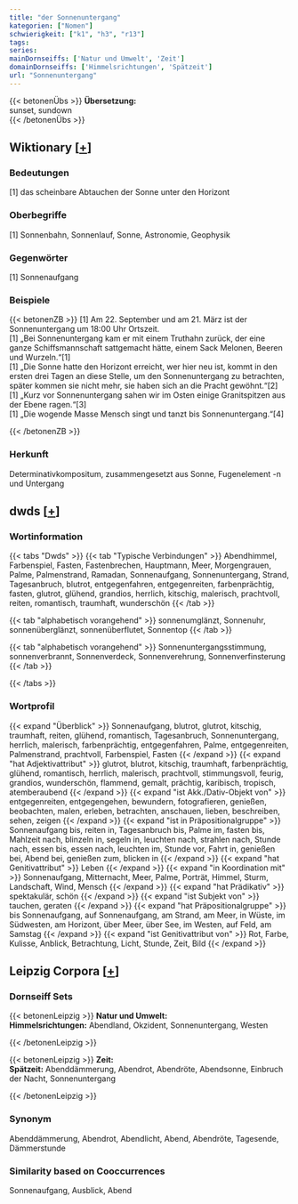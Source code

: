 ```yaml
---
title: "der Sonnenuntergang"
kategorien: ["Nomen"]
schwierigkeit: ["k1", "h3", "r13"]
tags:
series:
mainDornseiffs: ['Natur und Umwelt', 'Zeit']
domainDornseiffs: ['Himmelsrichtungen', 'Spätzeit']
url: "Sonnenuntergang"
---
```


{{< betonenÜbs >}}
**Übersetzung:**  
sunset, sundown  
{{< /betonenÜbs >}}

## Wiktionary [[+](https://de.wiktionary.org/wiki/Sonnenuntergang)]

### Bedeutungen
[1] das scheinbare Abtauchen der Sonne unter den Horizont  

### Oberbegriffe
[1] Sonnenbahn, Sonnenlauf, Sonne, Astronomie, Geophysik  

### Gegenwörter
[1] Sonnenaufgang  

### Beispiele
{{< betonenZB >}}
[1] Am 22. September und am 21. März ist der Sonnenuntergang um 18:00 Uhr Ortszeit.  
[1] „Bei Sonnenuntergang kam er mit einem Truthahn zurück, der eine ganze Schiffsmannschaft sattgemacht hätte, einem Sack Melonen, Beeren und Wurzeln.“[1]  
[1] „Die Sonne hatte den Horizont erreicht, wer hier neu ist, kommt in den ersten drei Tagen an diese Stelle, um den Sonnenuntergang zu betrachten, später kommen sie nicht mehr, sie haben sich an die Pracht gewöhnt.“[2]  
[1] „Kurz vor Sonnenuntergang sahen wir im Osten einige Granitspitzen aus der Ebene ragen.“[3]  
[1] „Die wogende Masse Mensch singt und tanzt bis Sonnenuntergang.“[4]  

{{< /betonenZB >}}
### Herkunft
Determinativkompositum, zusammengesetzt aus Sonne, Fugenelement -n und Untergang  



## dwds [[+](https://www.dwds.de/wb/Sonnenuntergang)]

### Wortinformation
{{< tabs "Dwds" >}}
{{< tab "Typische Verbindungen" >}}
Abendhimmel, Farbenspiel, Fasten, Fastenbrechen, Hauptmann, Meer, Morgengrauen, Palme, Palmenstrand, Ramadan, Sonnenaufgang, Sonnenuntergang, Strand, Tagesanbruch, blutrot, entgegenfahren, entgegenreiten, farbenprächtig, fasten, glutrot, glühend, grandios, herrlich, kitschig, malerisch, prachtvoll, reiten, romantisch, traumhaft, wunderschön
{{< /tab >}}

{{< tab "alphabetisch vorangehend" >}}
sonnenumglänzt, Sonnenuhr, sonnenüberglänzt, sonnenüberflutet, Sonnentop
{{< /tab >}}

{{< tab "alphabetisch vorangehend" >}}
Sonnenuntergangsstimmung, sonnenverbrannt, Sonnenverdeck, Sonnenverehrung, Sonnenverfinsterung
{{< /tab >}}

{{< /tabs >}}

### Wortprofil
{{< expand "Überblick" >}} Sonnenaufgang, blutrot, glutrot, kitschig, traumhaft, reiten, glühend, romantisch, Tagesanbruch, Sonnenuntergang, herrlich, malerisch, farbenprächtig, entgegenfahren, Palme, entgegenreiten, Palmenstrand, prachtvoll, Farbenspiel, Fasten {{< /expand >}}
{{< expand "hat Adjektivattribut" >}} glutrot, blutrot, kitschig, traumhaft, farbenprächtig, glühend, romantisch, herrlich, malerisch, prachtvoll, stimmungsvoll, feurig, grandios, wunderschön, flammend, gemalt, prächtig, karibisch, tropisch, atemberaubend {{< /expand >}}
{{< expand "ist Akk./Dativ-Objekt von" >}} entgegenreiten, entgegengehen, bewundern, fotografieren, genießen, beobachten, malen, erleben, betrachten, anschauen, lieben, beschreiben, sehen, zeigen {{< /expand >}}
{{< expand "ist in Präpositionalgruppe" >}} Sonnenaufgang bis, reiten in, Tagesanbruch bis, Palme im, fasten bis, Mahlzeit nach, blinzeln in, segeln in, leuchten nach, strahlen nach, Stunde nach, essen bis, essen nach, leuchten im, Stunde vor, Fahrt in, genießen bei, Abend bei, genießen zum, blicken in {{< /expand >}}
{{< expand "hat Genitivattribut" >}} Leben {{< /expand >}}
{{< expand "in Koordination mit" >}} Sonnenaufgang, Mitternacht, Meer, Palme, Porträt, Himmel, Sturm, Landschaft, Wind, Mensch {{< /expand >}}
{{< expand "hat Prädikativ" >}} spektakulär, schön {{< /expand >}}
{{< expand "ist Subjekt von" >}} tauchen, geraten {{< /expand >}}
{{< expand "hat Präpositionalgruppe" >}} bis Sonnenaufgang, auf Sonnenaufgang, am Strand, am Meer, in Wüste, im Südwesten, am Horizont, über Meer, über See, im Westen, auf Feld, am Samstag {{< /expand >}}
{{< expand "ist Genitivattribut von" >}} Rot, Farbe, Kulisse, Anblick, Betrachtung, Licht, Stunde, Zeit, Bild {{< /expand >}}

## Leipzig Corpora [[+](https://corpora.uni-leipzig.de/en/res?word=Sonnenuntergang&corpusId=deu_newscrawl-public_2018)]

### Dornseiff Sets
{{< betonenLeipzig >}}
**Natur und Umwelt:**  
**Himmelsrichtungen:** Abendland, Okzident, Sonnenuntergang, Westen  

{{< /betonenLeipzig >}}


{{< betonenLeipzig >}}
**Zeit:**  
**Spätzeit:** Abenddämmerung, Abendrot, Abendröte, Abendsonne, Einbruch der Nacht, Sonnenuntergang  

{{< /betonenLeipzig >}}

### Synonym
Abenddämmerung, Abendrot, Abendlicht, Abend, Abendröte, Tagesende, Dämmerstunde


### Similarity based on Cooccurrences
Sonnenaufgang, Ausblick, Abend

